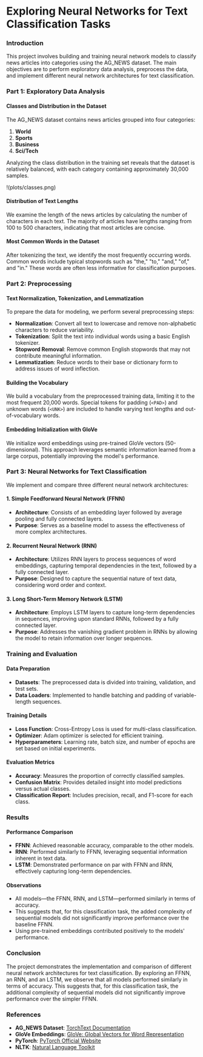 # Exploring Neural Networks for Text Classification Tasks

### Introduction

This project involves building and training neural network models to classify news articles into categories using the AG_NEWS dataset. The main objectives are to perform exploratory data analysis, preprocess the data, and implement different neural network architectures for text classification.

### Part 1: Exploratory Data Analysis

#### Classes and Distribution in the Dataset

The AG_NEWS dataset contains news articles grouped into four categories:

1. **World**
2. **Sports**
3. **Business**
4. **Sci/Tech**

Analyzing the class distribution in the training set reveals that the dataset is relatively balanced, with each category containing approximately 30,000 samples.

!(plots/classes.png)


#### Distribution of Text Lengths

We examine the length of the news articles by calculating the number of characters in each text. The majority of articles have lengths ranging from 100 to 500 characters, indicating that most articles are concise.

#### Most Common Words in the Dataset

After tokenizing the text, we identify the most frequently occurring words. Common words include typical stopwords such as "the," "to," "and," "of," and "in." These words are often less informative for classification purposes.

### Part 2: Preprocessing

#### Text Normalization, Tokenization, and Lemmatization

To prepare the data for modeling, we perform several preprocessing steps:

- **Normalization**: Convert all text to lowercase and remove non-alphabetic characters to reduce variability.
- **Tokenization**: Split the text into individual words using a basic English tokenizer.
- **Stopword Removal**: Remove common English stopwords that may not contribute meaningful information.
- **Lemmatization**: Reduce words to their base or dictionary form to address issues of word inflection.

#### Building the Vocabulary

We build a vocabulary from the preprocessed training data, limiting it to the most frequent 20,000 words. Special tokens for padding (`<PAD>`) and unknown words (`<UNK>`) are included to handle varying text lengths and out-of-vocabulary words.

#### Embedding Initialization with GloVe

We initialize word embeddings using pre-trained GloVe vectors (50-dimensional). This approach leverages semantic information learned from a large corpus, potentially improving the model's performance.

### Part 3: Neural Networks for Text Classification

We implement and compare three different neural network architectures:

#### 1. Simple Feedforward Neural Network (FFNN)

- **Architecture**: Consists of an embedding layer followed by average pooling and fully connected layers.
- **Purpose**: Serves as a baseline model to assess the effectiveness of more complex architectures.

#### 2. Recurrent Neural Network (RNN)

- **Architecture**: Utilizes RNN layers to process sequences of word embeddings, capturing temporal dependencies in the text, followed by a fully connected layer.
- **Purpose**: Designed to capture the sequential nature of text data, considering word order and context.

#### 3. Long Short-Term Memory Network (LSTM)

- **Architecture**: Employs LSTM layers to capture long-term dependencies in sequences, improving upon standard RNNs, followed by a fully connected layer.
- **Purpose**: Addresses the vanishing gradient problem in RNNs by allowing the model to retain information over longer sequences.

### Training and Evaluation

#### Data Preparation

- **Datasets**: The preprocessed data is divided into training, validation, and test sets.
- **Data Loaders**: Implemented to handle batching and padding of variable-length sequences.

#### Training Details

- **Loss Function**: Cross-Entropy Loss is used for multi-class classification.
- **Optimizer**: Adam optimizer is selected for efficient training.
- **Hyperparameters**: Learning rate, batch size, and number of epochs are set based on initial experiments.

#### Evaluation Metrics

- **Accuracy**: Measures the proportion of correctly classified samples.
- **Confusion Matrix**: Provides detailed insight into model predictions versus actual classes.
- **Classification Report**: Includes precision, recall, and F1-score for each class.

### Results

#### Performance Comparison

- **FFNN**: Achieved reasonable accuracy, comparable to the other models.
- **RNN**: Performed similarly to FFNN, leveraging sequential information inherent in text data.
- **LSTM**: Demonstrated performance on par with FFNN and RNN, effectively capturing long-term dependencies.

#### Observations

- All models—the FFNN, RNN, and LSTM—performed similarly in terms of accuracy.
- This suggests that, for this classification task, the added complexity of sequential models did not significantly improve performance over the baseline FFNN.
- Using pre-trained embeddings contributed positively to the models' performance.

### Conclusion
The project demonstrates the implementation and comparison of different neural network architectures for text classification. By exploring an FFNN, an RNN, and an LSTM, we observe that all models performed similarly in terms of accuracy. This suggests that, for this classification task, the additional complexity of sequential models did not significantly improve performance over the simpler FFNN.

### References

- **AG_NEWS Dataset**: [TorchText Documentation](https://pytorch.org/text/datasets.html#ag-news)
- **GloVe Embeddings**: [GloVe: Global Vectors for Word Representation](https://nlp.stanford.edu/projects/glove/)
- **PyTorch**: [PyTorch Official Website](https://pytorch.org/)
- **NLTK**: [Natural Language Toolkit](https://www.nltk.org/)

